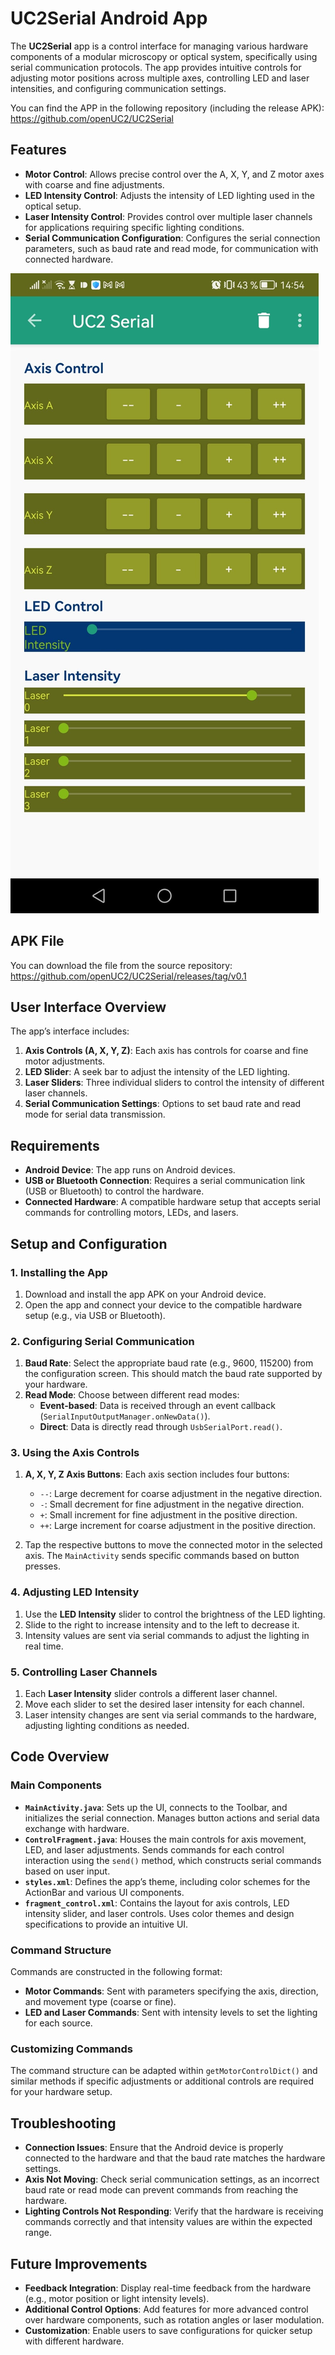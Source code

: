 
# UC2Serial Android App

The **UC2Serial** app is a control interface for managing various hardware components of a modular microscopy or optical system, specifically using serial communication protocols. The app provides intuitive controls for adjusting motor positions across multiple axes, controlling LED and laser intensities, and configuring communication settings.

You can find the APP in the following repository (including the release APK): https://github.com/openUC2/UC2Serial

## Features
- **Motor Control**: Allows precise control over the A, X, Y, and Z motor axes with coarse and fine adjustments.
- **LED Intensity Control**: Adjusts the intensity of LED lighting used in the optical setup.
- **Laser Intensity Control**: Provides control over multiple laser channels for applications requiring specific lighting conditions.
- **Serial Communication Configuration**: Configures the serial connection parameters, such as baud rate and read mode, for communication with connected hardware.

![](./IMAGES/uc2serialapp.jpeg)

## APK File

You can download the file from the source repository: https://github.com/openUC2/UC2Serial/releases/tag/v0.1

## User Interface Overview
The app’s interface includes:
1. **Axis Controls (A, X, Y, Z)**: Each axis has controls for coarse and fine motor adjustments.
2. **LED Slider**: A seek bar to adjust the intensity of the LED lighting.
3. **Laser Sliders**: Three individual sliders to control the intensity of different laser channels.
4. **Serial Communication Settings**: Options to set baud rate and read mode for serial data transmission.

## Requirements
- **Android Device**: The app runs on Android devices.
- **USB or Bluetooth Connection**: Requires a serial communication link (USB or Bluetooth) to control the hardware.
- **Connected Hardware**: A compatible hardware setup that accepts serial commands for controlling motors, LEDs, and lasers.

## Setup and Configuration

### 1. Installing the App
1. Download and install the app APK on your Android device.
2. Open the app and connect your device to the compatible hardware setup (e.g., via USB or Bluetooth).

### 2. Configuring Serial Communication
1. **Baud Rate**: Select the appropriate baud rate (e.g., 9600, 115200) from the configuration screen. This should match the baud rate supported by your hardware.
2. **Read Mode**: Choose between different read modes:
   - **Event-based**: Data is received through an event callback (`SerialInputOutputManager.onNewData()`).
   - **Direct**: Data is directly read through `UsbSerialPort.read()`.

### 3. Using the Axis Controls
1. **A, X, Y, Z Axis Buttons**: Each axis section includes four buttons:
   - `--`: Large decrement for coarse adjustment in the negative direction.
   - `-`: Small decrement for fine adjustment in the negative direction.
   - `+`: Small increment for fine adjustment in the positive direction.
   - `++`: Large increment for coarse adjustment in the positive direction.

2. Tap the respective buttons to move the connected motor in the selected axis. The `MainActivity` sends specific commands based on button presses.

### 4. Adjusting LED Intensity
1. Use the **LED Intensity** slider to control the brightness of the LED lighting.
2. Slide to the right to increase intensity and to the left to decrease it.
3. Intensity values are sent via serial commands to adjust the lighting in real time.

### 5. Controlling Laser Channels
1. Each **Laser Intensity** slider controls a different laser channel.
2. Move each slider to set the desired laser intensity for each channel.
3. Laser intensity changes are sent via serial commands to the hardware, adjusting lighting conditions as needed.

## Code Overview

### Main Components
- **`MainActivity.java`**: Sets up the UI, connects to the Toolbar, and initializes the serial connection. Manages button actions and serial data exchange with hardware.
- **`ControlFragment.java`**: Houses the main controls for axis movement, LED, and laser adjustments. Sends commands for each control interaction using the `send()` method, which constructs serial commands based on user input.
- **`styles.xml`**: Defines the app’s theme, including color schemes for the ActionBar and various UI components.
- **`fragment_control.xml`**: Contains the layout for axis controls, LED intensity slider, and laser controls. Uses color themes and design specifications to provide an intuitive UI.

### Command Structure
Commands are constructed in the following format:
- **Motor Commands**: Sent with parameters specifying the axis, direction, and movement type (coarse or fine).
- **LED and Laser Commands**: Sent with intensity levels to set the lighting for each source.

### Customizing Commands
The command structure can be adapted within `getMotorControlDict()` and similar methods if specific adjustments or additional controls are required for your hardware setup.

## Troubleshooting
- **Connection Issues**: Ensure that the Android device is properly connected to the hardware and that the baud rate matches the hardware settings.
- **Axis Not Moving**: Check serial communication settings, as an incorrect baud rate or read mode can prevent commands from reaching the hardware.
- **Lighting Controls Not Responding**: Verify that the hardware is receiving commands correctly and that intensity values are within the expected range.

## Future Improvements
- **Feedback Integration**: Display real-time feedback from the hardware (e.g., motor position or light intensity levels).
- **Additional Control Options**: Add features for more advanced control over hardware components, such as rotation angles or laser modulation.
- **Customization**: Enable users to save configurations for quicker setup with different hardware.
